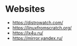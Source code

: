# Websites

- https://distrowatch.com/
- https://linuxfromscratch.org/
- https://lx4u.ru/
- https://mirror.yandex.ru/
